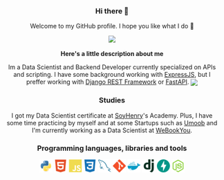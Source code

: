 <div align='center'>
<h3>Hi there 👋</h3>

<p>Welcome to my GitHub profile. I hope you like what I do 🫡</p>

<img src='https://raw.githubusercontent.com/andreasbm/readme/master/assets/lines/aqua.png'/>

**Here's a little description about me**

Im a Data Scientist and Backend Developer currently specialized on APIs and scripting. I have some background working with [ExpressJS](https://expressjs.com), but I preffer working with [Django REST Framework](https://www.django-rest-framework.org/) or [FastAPI](https://fastapi.tiangolo.com/).
<img src='https://raw.githubusercontent.com/andreasbm/readme/master/assets/lines/aqua.png' align='center'>

### Studies

I got my Data Scientist certificate at [SoyHenry](https://www.soyhenry.com/)'s Academy.
Plus, I have some time practicing by myself and at some Startups such as [Umoob](https://www.umoob.com/) and I'm currently working as a Data Scientist at [WeBookYou](https://webookyou.com/).

<h3>Programming languages, libraries and tools</h3>
<a href='https://www.python.org/'><img style='width: 30px' src='https://raw.githubusercontent.com/devicons/devicon/master/icons/python/python-original.svg'/></a>
<a href='https://developer.mozilla.org/en-US/docs/Web/HTML'><img style='width: 30px' src='https://raw.githubusercontent.com/devicons/devicon/master/icons/html5/html5-plain.svg'/></a>
<a href='https://developer.mozilla.org/en-US/docs/Web/JavaScript'><img style='width: 30px' src='https://raw.githubusercontent.com/devicons/devicon/master/icons/javascript/javascript-plain.svg'/></a>
<a href='https://www.python.org/'><img style='width: 30px' src='https://raw.githubusercontent.com/devicons/devicon/master/icons/css3/css3-plain.svg'/></a>
<a href='https://www.mysql.com/'><img style='width: 30px' src='https://raw.githubusercontent.com/devicons/devicon/master/icons/mysql/mysql-plain.svg'/></a>
<a href='https://git-scm.com/'><img style='width: 30px' src='https://raw.githubusercontent.com/devicons/devicon/master/icons/git/git-plain.svg'/></a>
<a href='https://www.docker.com/'><img style='width: 30px' src='https://raw.githubusercontent.com/devicons/devicon/master/icons/docker/docker-plain.svg'/></a>
<a href='https://www.django-rest-framework.org/'><img style='width: 30px' src='https://raw.githubusercontent.com/devicons/devicon/master/icons/django/django-plain.svg'/></a>
<a href='https://fastapi.tiangolo.com/'><img style='width: 30px' src='https://raw.githubusercontent.com/devicons/devicon/master/icons/fastapi/fastapi-plain.svg'/></a>
<a href='https://nodejs.org/en-US/'><img style='width: 30px' src='https://raw.githubusercontent.com/devicons/devicon/master/icons/nodejs/nodejs-plain.svg'/></a></div>

<!-- - 🔭 I’m currently working on ...
- 🌱 I’m currently learning ...
- 👯 I’m looking to collaborate on ...
- 🤔 I’m looking for help with ...
- 💬 Ask me about ...
- 📫 How to reach me: ...
- 😄 Pronouns: ...
- ⚡ Fun fact: ... -->
